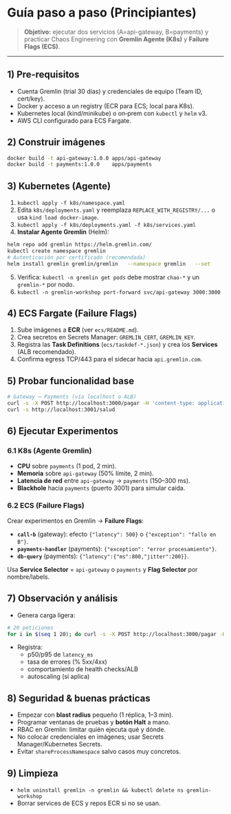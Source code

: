 # Guía paso a paso (Principiantes)

> **Objetivo:** ejecutar dos servicios (A=api-gateway, B=payments) y practicar Chaos Engineering con **Gremlin Agente (K8s)** y **Failure Flags (ECS)**.

---

## 1) Pre‑requisitos
- Cuenta Gremlin (trial 30 días) y credenciales de equipo (Team ID, cert/key).
- Docker y acceso a un registry (ECR para ECS; local para K8s).
- Kubernetes local (kind/minikube) o on‑prem con `kubectl` y `helm` v3.
- AWS CLI configurado para ECS Fargate.

## 2) Construir imágenes
```bash
docker build -t api-gateway:1.0.0 apps/api-gateway
docker build -t payments:1.0.0    apps/payments
```

## 3) Kubernetes (Agente)
1. `kubectl apply -f k8s/namespace.yaml`
2. Edita `k8s/deployments.yaml` y reemplaza `REPLACE_WITH_REGISTRY/...` o usa `kind load docker-image`.
3. `kubectl apply -f k8s/deployments.yaml -f k8s/services.yaml`
4. **Instalar Agente Gremlin** (Helm):
```bash
helm repo add gremlin https://helm.gremlin.com/
kubectl create namespace gremlin
# Autenticación por certificado (recomendada)
helm install gremlin gremlin/gremlin   --namespace gremlin   --set      gremlin.secret.type=certificate   --set      gremlin.secret.managed=true   --set      gremlin.hostPID=true   --set      gremlin.hostNetwork=true   --set      gremlin.secret.teamID=YOUR_TEAM_ID   --set      gremlin.secret.clusterID=YOUR_CLUSTER_ID   --set-file gremlin.secret.certificate=/ruta/gremlin.cert   --set-file gremlin.secret.key=/ruta/gremlin.key
```
5. Verifica: `kubectl -n gremlin get pods` debe mostrar `chao-*` y un `gremlin-*` por nodo.
6. `kubectl -n gremlin-workshop port-forward svc/api-gateway 3000:3000`

## 4) ECS Fargate (Failure Flags)
1. Sube imágenes a **ECR** (ver `ecs/README.md`).
2. Crea secretos en Secrets Manager: `GREMLIN_CERT`, `GREMLIN_KEY`.
3. Registra las **Task Definitions** (`ecs/taskdef-*.json`) y crea los **Services** (ALB recomendado).
4. Confirma egress TCP/443 para el sidecar hacia `api.gremlin.com`.

## 5) Probar funcionalidad base
```bash
# Gateway → Payments (vía localhost o ALB)
curl -s -X POST http://localhost:3000/pagar -H 'content-type: application/json' -d '{"amount":100}'
curl -s http://localhost:3001/salud
```

## 6) Ejecutar Experimentos

### 6.1 K8s (Agente Gremlin)
- **CPU** sobre `payments` (1 pod, 2 min).
- **Memoria** sobre `api-gateway` (50% límite, 2 min).
- **Latencia de red** entre `api-gateway` → `payments` (150–300 ms).
- **Blackhole** hacia `payments` (puerto 3001) para simular caída.

### 6.2 ECS (Failure Flags)
Crear experimentos en Gremlin → **Failure Flags**:
- **`call-b`** (gateway): efecto `{"latency": 500}` o `{"exception": "fallo en B"}`.
- **`payments-handler`** (payments): `{"exception": "error procesamiento"}`.
- **`db-query`** (payments): `{"latency":{"ms":800,"jitter":200}}`.

Usa **Service Selector** = `api-gateway` o `payments` y **Flag Selector** por nombre/labels.

## 7) Observación y análisis
- Genera carga ligera:
```bash
# 20 peticiones
for i in $(seq 1 20); do curl -s -X POST http://localhost:3000/pagar -H 'content-type: application/json' -d '{"amount":10}' | jq '.latency_ms' ; done
```
- Registra:
  - p50/p95 de `latency_ms`
  - tasa de errores (% 5xx/4xx)
  - comportamiento de health checks/ALB
  - autoscaling (si aplica)

## 8) Seguridad & buenas prácticas
- Empezar con **blast radius** pequeño (1 réplica, 1–3 min).
- Programar ventanas de pruebas y **botón Halt** a mano.
- RBAC en Gremlin: limitar quién ejecuta qué y dónde.
- No colocar credenciales en imágenes; usar Secrets Manager/Kubernetes Secrets.
- Evitar `shareProcessNamespace` salvo casos muy concretos.

## 9) Limpieza
- `helm uninstall gremlin -n gremlin && kubectl delete ns gremlin-workshop`
- Borrar services de ECS y repos ECR si no se usan.
